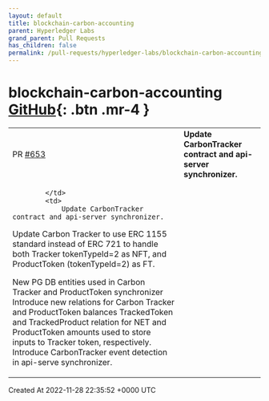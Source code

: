 ```yaml
---
layout: default
title: blockchain-carbon-accounting
parent: Hyperledger Labs
grand_parent: Pull Requests
has_children: false
permalink: /pull-requests/hyperledger-labs/blockchain-carbon-accounting
---
```


# blockchain-carbon-accounting <span class="fs-3 right-align">[GitHub](https://github.com/hyperledger-labs/blockchain-carbon-accounting){: .btn .mr-4 }</span>


<div>
    <table>
        <tr>
            <td>
                PR <a href="https://github.com/hyperledger-labs/blockchain-carbon-accounting/pull/653" class=".btn">#653</a>
            </td>
            <td>
                <b>
                    Update CarbonTracker contract and api-server synchronizer.
                </b>
            </td>
        </tr>
        <tr>
            <td>
                
            </td>
            <td>
                Update CarbonTracker contract and api-server synchronizer.

Update Carbon Tracker to use ERC 1155 standard instead of ERC 721 to handle both Tracker tokenTypeId=2 as NFT, and ProductToken (tokenTypeId=2) as FT.

New PG DB entities used in Carbon Tracker and ProductToken synchronizer
Introduce new relations for  Carbon Tracker and ProductToken balances
TrackedToken and TrackedProduct relation for NET and ProductToken amounts used to store inputs to Tracker token, respectively.
Introduce CarbonTracker event detection in api-serve synchronizer.
            </td>
        </tr>
    </table>
    <div class="right-align">
        Created At 2022-11-28 22:35:52 +0000 UTC
    </div>
</div>

